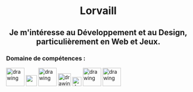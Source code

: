 <h1 align="center">Lorvaill</h1>


<h2 align="center">
  Je m'intéresse au Développement et au Design, particulièrement en Web et Jeux.  
</h2>


<h3>Domaine de compétences :</h3>

<p align="left">
<img src="https://user-images.githubusercontent.com/96297088/205582573-b07fa111-6add-4991-bbe2-8a108756b487.png" alt="drawing" width="50"/>
<img src="https://upload.wikimedia.org/wikipedia/commons/thumb/4/40/Adobe_Premiere_Pro_CC_icon.svg/2101px-Adobe_Premiere_Pro_CC_icon.svg.png" width="30"/>
<img src="https://logos-marques.com/wp-content/uploads/2021/03/Java-Logo.png" alt="drawing" width="50"/>
<img src="https://upload.wikimedia.org/wikipedia/commons/thumb/6/61/HTML5_logo_and_wordmark.svg/768px-HTML5_logo_and_wordmark.svg.png" alt="drawing" width="35"/>
<img src="https://upload.wikimedia.org/wikipedia/commons/thumb/d/d5/CSS3_logo_and_wordmark.svg/1200px-CSS3_logo_and_wordmark.svg.png" alt="drawing" width="25"/>
<img src="https://upload.wikimedia.org/wikipedia/fr/thumb/6/62/MySQL.svg/1200px-MySQL.svg.png" alt="drawing" width="50"/>
<img src="https://upload.wikimedia.org/wikipedia/commons/thumb/1/19/Unity_Technologies_logo.svg/2560px-Unity_Technologies_logo.svg.png" alt="drawing" width="50"/>
</p>
